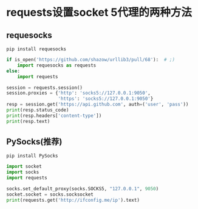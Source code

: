 # requests设置socket 5代理的两种方法

## requesocks
`pip install requesocks`

```python
if is_open('https://github.com/shazow/urllib3/pull/68'):  # ;)
    import requesocks as requests
else:
    import requests

session = requests.session()
session.proxies = {'http': 'socks5://127.0.0.1:9050',
                   'https': 'socks5://127.0.0.1:9050'}
resp = session.get('https://api.github.com', auth=('user', 'pass'))
print(resp.status_code)
print(resp.headers['content-type'])
print(resp.text)


```

## PySocks(推荐)
`pip install PySocks`

```python
import socket
import socks
import requests

socks.set_default_proxy(socks.SOCKS5, "127.0.0.1", 9050)
socket.socket = socks.socksocket
print(requests.get('http://ifconfig.me/ip').text)

```
